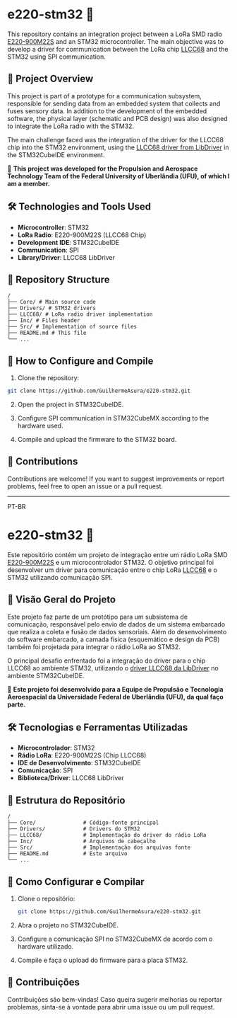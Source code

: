 # e220-stm32 🚀

This repository contains an integration project between a LoRa SMD radio [E220-900M22S](https://www.cdebyte.com/products/E220-900M22S/1) and an STM32 microcontroller. The main objective was to develop a driver for communication between the LoRa chip [LLCC68](https://www.semtech.com/products/wireless-rf/lora-connect/llcc68) and the STM32 using SPI communication.

## 📌 Project Overview

This project is part of a prototype for a communication subsystem, responsible for sending data from an embedded system that collects and fuses sensory data. In addition to the development of the embedded software, the physical layer (schematic and PCB design) was also designed to integrate the LoRa radio with the STM32.

The main challenge faced was the integration of the driver for the LLCC68 chip into the STM32 environment, using the [LLCC68 driver from LibDriver](https://github.com/libdriver/llcc68/tree/main) in the STM32CubeIDE environment.

🔹 **This project was developed for the Propulsion and Aerospace Technology Team of the Federal University of Uberlândia (UFU), of which I am a member.**

## 🛠 Technologies and Tools Used

- **Microcontroller**: STM32
- **LoRa Radio**: E220-900M22S (LLCC68 Chip)
- **Development IDE**: STM32CubeIDE
- **Communication**: SPI
- **Library/Driver**: LLCC68 LibDriver

## 📁 Repository Structure

```
/
├── Core/ # Main source code
├── Drivers/ # STM32 drivers
├── LLCC68/ # LoRa radio driver implementation
├── Inc/ # Files header
├── Src/ # Implementation of source files
├── README.md # This file
└── ...
```

## 🚀 How to Configure and Compile

1. Clone the repository:
```bash
git clone https://github.com/GuilhermeAsura/e220-stm32.git
```

2. Open the project in STM32CubeIDE.

3. Configure SPI communication in STM32CubeMX according to the hardware used.

4. Compile and upload the firmware to the STM32 board.

## 🤝 Contributions

Contributions are welcome! If you want to suggest improvements or report problems, feel free to open an issue or a pull request.

---

PT-BR
# e220-stm32 🚀

Este repositório contém um projeto de integração entre um rádio LoRa SMD [E220-900M22S](https://www.cdebyte.com/products/E220-900M22S/1) e um microcontrolador STM32. O objetivo principal foi desenvolver um driver para comunicação entre o chip LoRa [LLCC68](https://www.semtech.com/products/wireless-rf/lora-connect/llcc68) e o STM32 utilizando comunicação SPI.

## 📌 Visão Geral do Projeto

Este projeto faz parte de um protótipo para um subsistema de comunicação, responsável pelo envio de dados de um sistema embarcado que realiza a coleta e fusão de dados sensoriais. Além do desenvolvimento do software embarcado, a camada física (esquemático e design da PCB) também foi projetada para integrar o rádio LoRa ao STM32.

O principal desafio enfrentado foi a integração do driver para o chip LLCC68 ao ambiente STM32, utilizando o [driver LLCC68 da LibDriver](https://github.com/libdriver/llcc68/tree/main) no ambiente STM32CubeIDE.

🔹 **Este projeto foi desenvolvido para a Equipe de Propulsão e Tecnologia Aeroespacial da Universidade Federal de Uberlândia (UFU), da qual faço parte.**

## 🛠 Tecnologias e Ferramentas Utilizadas

- **Microcontrolador**: STM32
- **Rádio LoRa**: E220-900M22S (Chip LLCC68)
- **IDE de Desenvolvimento**: STM32CubeIDE
- **Comunicação**: SPI
- **Biblioteca/Driver**: LLCC68 LibDriver

## 📁 Estrutura do Repositório

```
/
├── Core/               # Código-fonte principal
├── Drivers/            # Drivers do STM32
├── LLCC68/             # Implementação do driver do rádio LoRa
├── Inc/                # Arquivos de cabeçalho
├── Src/                # Implementação dos arquivos fonte
├── README.md           # Este arquivo
└── ...
```

## 🚀 Como Configurar e Compilar

1. Clone o repositório:
   ```bash
   git clone https://github.com/GuilhermeAsura/e220-stm32.git
   ```

2. Abra o projeto no STM32CubeIDE.

3. Configure a comunicação SPI no STM32CubeMX de acordo com o hardware utilizado.

4. Compile e faça o upload do firmware para a placa STM32.

## 🤝 Contribuições

Contribuições são bem-vindas! Caso queira sugerir melhorias ou reportar problemas, sinta-se à vontade para abrir uma issue ou um pull request.

